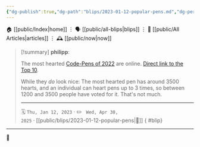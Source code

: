 ```yaml
---
{"dg-publish":true,"dg-path":"blips/2023-01-12-popular-pens.md","dg-permalink":"2023/01/12/popular-pens/","permalink":"/2023/01/12/popular-pens/","title":"philipp @ 2023-01-12"}
---
```



<div class="transclusion internal-embed is-loaded"><div class="markdown-embed">




🏠 [[public/Index\|home]]  ⋮ 🗣️ [[public/all-blips\|blips]] ⋮  📝 [[public/All Articles\|articles]]  ⋮ 🕰️ [[public/now\|now]]


</div></div>


> [!summary] **philipp**:
>
> The most hearted [Code-Pens of 2022](https://codepen.io/2022/popular/pens/) are online. [Direct link to the Top 10](https://codepen.io/2022/popular/pens/10).
>
> While they _do_ look nice: The most hearted pen has around 3500 hearts, and an individual can heart pens up to 3 times, so between 1200 and 3500 people have voted for it. That's not much.
> - - -
>
> 🗓️ <code>Thu, Jan 12, 2023</code>  · ✏️ <code> Wed, Apr 30, 2025</code>  · [[public/blips/2023-01-12-popular-pens\|🔗]]
{ #blip}


- - -

 👾
